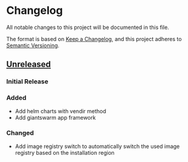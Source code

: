 # Changelog

All notable changes to this project will be documented in this file.

The format is based on [Keep a Changelog](https://keepachangelog.com/en/1.0.0/),
and this project adheres to [Semantic Versioning](https://semver.org/spec/v2.0.0.html).

## [Unreleased]

### Initial Release

### Added

- Add helm charts with vendir method
- Add giantswarm app framework

### Changed

- Add image registry switch to automatically switch the used image registry based on the installation region

[Unreleased]: https://github.com/giantswarm/linkerd-viz-app/tree/main
